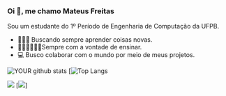 

### Oi 👋, me chamo Mateus Freitas
Sou um estudante do 1º Período de Engenharia de Computação da UFPB.
- 👨🏽‍🎓 Buscando sempre aprender coisas novas. 
- 👨🏽‍🏫👨🏽‍🔬Sempre com a vontade de ensinar. 
- 💻 Busco colaborar com o mundo por meio de meus projetos. 

![YOUR github stats](https://github-readme-stats.vercel.app/api?username=MateusFreitas-C)
[![Top Langs](https://github-readme-stats.vercel.app/api/top-langs/?username=MateusFreitas-C)

[<img src = "https://img.shields.io/badge/instagram-%23E4405F.svg?&style=for-the-badge&logo=instagram&logoColor=white">](https://www.instagram.com/Mateusf_c/) 
[<img src = "https://img.shields.io/badge/mateus__freitascorreia@hotmail.com-0078D4?style=for-the-badge&logo=microsoft-outlook&logoColor=white">]
